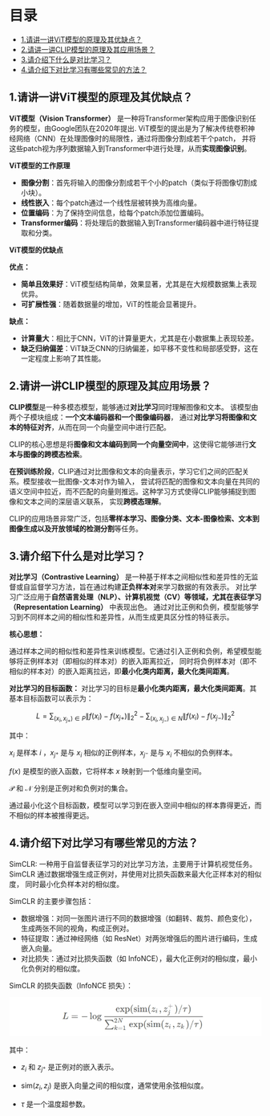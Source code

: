 # 目录

- [1.请讲一讲ViT模型的原理及其优缺点？](#1.请讲一讲ViT模型的原理及其优缺点？)
- [2.请讲一讲CLIP模型的原理及其应用场景？](2.请讲一讲CLIP模型的原理及其应用场景？)
- [3.请介绍下什么是对比学习？](#3.请介绍下什么是对比学习？)
- [4.请介绍下对比学习有哪些常见的方法？](#4.请介绍下对比学习有哪些常见的方法？)


<h2 id="1.请讲一讲ViT模型的原理及其优缺点？">1.请讲一讲ViT模型的原理及其优缺点？</h2>

**ViT模型（Vision Transformer）** 是一种将Transformer架构应用于图像识别任务的模型，由Google团队在2020年提出.
ViT模型的提出是为了解决传统卷积神经网络（CNN）在处理图像时的局限性，通过将图像分割成若干个patch，
并将这些patch视为序列数据输入到Transformer中进行处理，从而**实现图像识别**。

**ViT模型的工作原理**

- **图像分割‌**：首先将输入的图像分割成若干个小的patch（类似于将图像切割成小块）。
- **线性嵌入**‌：每个patch通过一个线性层被转换为高维向量。
- **位置编码‌**：为了保持空间信息，给每个patch添加位置编码。 
- **Transformer编码**‌：将处理后的数据输入到Transformer编码器中进行特征提取和分类。

**ViT模型的优缺点**

**‌优点‌：**

- **简单且效果好**‌：ViT模型结构简单，效果显著，尤其是在大规模数据集上表现优异。
- **可扩展性强**‌：随着数据量的增加，ViT的性能会显著提升。

**‌缺点‌：**
- **计算量大**‌：相比于CNN，ViT的计算量更大，尤其是在小数据集上表现较差。
- **缺乏归纳偏差**‌：ViT缺乏CNN的归纳偏差，如平移不变性和局部感受野，这在一定程度上影响了其性能。


<h2 id="2.请讲一讲CLIP模型的原理及其应用场景？">2.请讲一讲CLIP模型的原理及其应用场景？</h2>

**CLIP模型**是一种多模态模型，能够通过**对比学习**同时理解图像和文本。‌ 该模型由两个子模块组成：**一个文本编码器和一个图像编码器**，
通过**对比学习将图像和文本的特征对齐**，从而在同一个向量空间中进行匹配。

CLIP的核心思想是将**图像和文本编码到同一个向量空间中**，这使得它能够进行**文本与图像的跨模态检索**。

**在预训练阶段**，CLIP通过对比图像和文本的向量表示，学习它们之间的匹配关系。模型接收一批图像-文本对作为输入，
尝试将匹配的图像和文本向量在共同的语义空间中拉近，而不匹配的向量则推远。这种学习方式使得CLIP能够捕捉到图像和文本之间的深层语义联系，
实现**跨模态理解**。

CLIP的应用场景非常广泛，包括**零样本学习、图像分类、文本-图像检索、文本到图像生成以及开放领域的检测分割**等任务。


<h2 id="3.请介绍下什么是对比学习？">3.请介绍下什么是对比学习？</h2>

**对比学习（Contrastive Learning）** 是一种基于样本之间相似性和差异性的无监督或自监督学习方法，旨在通过构建**正负样本对**来学习数据的有效表示。
对比学习广泛应用于**自然语言处理（NLP）、计算机视觉（CV）等领域，尤其在表征学习（Representation Learning）** 中表现出色。
通过对比正例和负例，模型能够学习到不同样本之间的相似性和差异性，从而生成更具区分性的特征表示。

**核心思想：**

通过样本之间的相似性和差异性来训练模型。它通过引入正例和负例，希望模型能够将正例样本对（即相似的样本对）的嵌入距离拉近，
同时将负例样本对（即不相似的样本对）的嵌入距离拉远，即**最小化类内距离，最大化类间距离**。

**对比学习的目标函数：**
对比学习的目标是**最小化类内距离，最大化类间距离**。其基本目标函数可以表示为：

$$
L = \sum_{(x_i, x_{j+}) \in P} \|f(x_i) - f(x_{j+})\|^2_2 - \sum_{(x_i, x_{j-}) \in N} \|f(x_i) - f(x_{j-})\|^2_2
$$

其中：

$x_i$ 是样本 $i$ ，$x_{j^+}$ 是与 $x_i$ 相似的正例样本，$x_{j^-}$ 是与 $x_i$ 不相似的负例样本。

$f(x)$ 是模型的嵌入函数，它将样本 $x$ 映射到一个低维向量空间。

$\mathcal{P}$ 和 $\mathcal{N}$ 分别是正例对和负例对的集合。

通过最小化这个目标函数，模型可以学习到在嵌入空间中相似的样本靠得更近，而不相似的样本被推得更远。


<h2 id="4.请介绍下对比学习有哪些常见的方法？">4.请介绍下对比学习有哪些常见的方法？</h2>

SimCLR: 一种用于自监督表征学习的对比学习方法，主要用于计算机视觉任务。SimCLR 通过数据增强生成正例对，并使用对比损失函数来最大化正样本对的相似度，
同时最小化负样本对的相似度。

SimCLR 的主要步骤包括：

- 数据增强：对同一张图片进行不同的数据增强（如翻转、裁剪、颜色变化），生成两张不同的视角，构成正例对。
- 特征提取：通过神经网络（如 ResNet）对两张增强后的图片进行编码，生成嵌入向量。
- 对比损失：通过对比损失函数（如 InfoNCE），最大化正例对的相似度，最小化负例对的相似度。

SimCLR 的损失函数（InfoNCE 损失）：

<div align="center">
    <img src="imgs/SimCLR对比损失函数.png" alt="SimCLR对比损失" >
</div>

其中：
- $z_i$ 和 $z_{j^+}$ 是正例对的嵌入表示。

- $\text{sim}(z_i, z_j)$ 是嵌入向量之间的相似度，通常使用余弦相似度。

- $\tau$ 是一个温度超参数。

